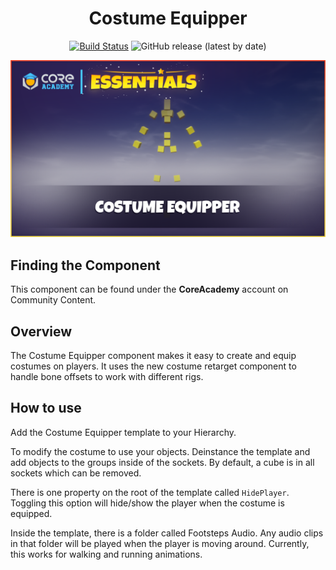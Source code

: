 <div align="center">

# Costume Equipper

[![Build Status](https://github.com/ManticoreGamesInc/CC-Costume-Equipper/workflows/CI/badge.svg)](https://github.com/ManticoreGamesInc/CC-Costume-Equipper/actions/workflows/ci.yml?query=workflow%3ACI%29)
![GitHub release (latest by date)](https://img.shields.io/github/v/release/ManticoreGamesInc/CC-Costume-Equipper?style=plastic)

![Preview](/Screenshots/Main.png)

</div>

## Finding the Component

This component can be found under the **CoreAcademy** account on Community Content.

## Overview

The Costume Equipper component makes it easy to create and equip costumes on players. It uses the new costume retarget component to handle bone offsets to work with different rigs.

## How to use

Add the Costume Equipper template to your Hierarchy.

To modify the costume to use your objects. Deinstance the template and add objects to the groups inside of the sockets. By default, a cube is in all sockets which can be removed.

There is one property on the root of the template called `HidePlayer`. Toggling this option will hide/show the player when the costume is equipped.

Inside the template, there is a folder called Footsteps Audio. Any audio clips in that folder will be played when the player is moving around. Currently, this works for walking and running animations.
